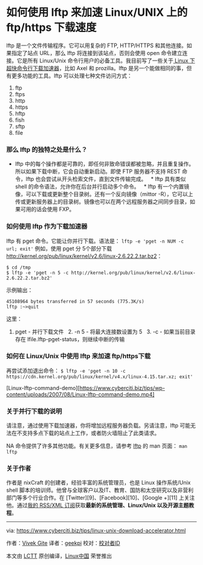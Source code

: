 如何使用 lftp 来加速 Linux/UNIX 上的 ftp/https 下载速度
======
lftp 是一个文件传输程序。它可以用复杂的 FTP, HTTP/HTTPS 和其他连接。如果指定了站点 URL，那么 lftp 将连接到该站点，否则会使用 open 命令建立连接。它是所有 Linux/Unix 命令行用户的必备工具。我目前写了一些关于[ Linux 下超快命令行下载加速器][1]，比如 Axel 和 prozilla。lftp 是另一个能做相同的事，但有更多功能的工具。lftp 可以处理七种文件访问方式：

  1. ftp
  2. ftps
  3. http
  4. https
  5. hftp
  6. fish
  7. sftp
  8. file



### 那么 lftp 的独特之处是什么？

  * lftp 中的每个操作都是可靠的，即任何非致命错误都被忽略，并且重复操作。所以如果下载中断，它会自动重新启动。即使 FTP 服务器不支持 REST 命令，lftp 也会尝试从开头检索文件，直到文件传输完成。
  * lftp 具有类似 shell 的命令语法，允许你在后台并行启动多个命令。
  * lftp 有一个内置镜像，可以下载或更新整个目录树。还有一个反向镜像（mittor -R），它可以上传或更新服务器上的目录树。镜像也可以在两个远程服务器之间同步目录，如果可用的话会使用 FXP。


### 如何使用 lftp 作为下载加速器

lftp 有 pget 命令。它能让你并行下载。语法是：
`lftp -e 'pget -n NUM -c url; exit'`
例如，使用 pget 分 5个部分下载 <http://kernel.org/pub/linux/kernel/v2.6/linux-2.6.22.2.tar.bz2>：
```
$ cd /tmp 
$ lftp -e 'pget -n 5 -c http://kernel.org/pub/linux/kernel/v2.6/linux-2.6.22.2.tar.bz2'
```
示例输出：
```
45108964 bytes transferred in 57 seconds (775.3K/s)
lftp :~>quit

```

这里：

  1. pget - 并行下载文件
  2. -n 5 - 将最大连接数设置为 5
  3. -c - 如果当前目录存在 lfile.lftp-pget-status，则继续中断的传输



### 如何在 Linux/Unix 中使用 lftp 来加速 ftp/https下载

再尝试添加退出命令：
`$ lftp -e 'pget -n 10 -c https://cdn.kernel.org/pub/linux/kernel/v4.x/linux-4.15.tar.xz; exit'`

[Linux-lftp-command-demo][https://www.cyberciti.biz/tips/wp-content/uploads/2007/08/Linux-lftp-command-demo.mp4]

### 关于并行下载的说明

请注意，通过使用下载加速器，你将增加远程服务器负载。另请注意，lftp 可能无法在不支持多点下载的站点上工作，或者防火墙阻止了此类请求。

NA 命令提供了许多其他功能。有关更多信息，请参考 [lftp][2] 的 man 页面：
`man lftp`

### 关于作者

作者是 nixCraft 的创建者，经验丰富的系统管理员，也是 Linux 操作系统/Unix shell 脚本的培训师。他曾与全球客户以及IT、教育、国防和太空研究以及非营利部门等多个行业合作。在 [Twitter][9]、[Facebook][10]、[Google +][11] 上关注他。通过[我的 RSS/XML 订阅][5]获取**最新的系统管理、Linux/Unix 以及开源主题教程**。

--------------------------------------------------------------------------------

via: https://www.cyberciti.biz/tips/linux-unix-download-accelerator.html

作者：[Vivek Gite][a]
译者：[geekpi](https://github.com/geekpi)
校对：[校对者ID](https://github.com/校对者ID)

本文由 [LCTT](https://github.com/LCTT/TranslateProject) 原创编译，[Linux中国](https://linux.cn/) 荣誉推出

[a]:https://www.cyberciti.biz
[1]:https://www.cyberciti.biz/tips/download-accelerator-for-linux-command-line-tools.html
[2]:https://lftp.yar.ru/
[3]:https://twitter.com/nixcraft
[4]:https://facebook.com/nixcraft
[5]:https://plus.google.com/+CybercitiBiz
[6]:https://www.cyberciti.biz/atom/atom.xml
